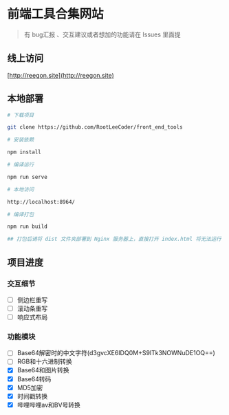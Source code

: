 # 前端工具合集网站

> 有 bug汇报 、交互建议或者想加的功能请在 Issues 里面提

## 线上访问

[http://reegon.site](http://reegon.site)

## 本地部署

```bash
# 下载项目

git clone https://github.com/RootLeeCoder/front_end_tools

# 安装依赖

npm install

# 编译运行

npm run serve

# 本地访问

http://localhost:8964/

# 编译打包

npm run build

## 打包后请将 dist 文件夹部署到 Nginx 服务器上，直接打开 index.html 将无法运行
```

## 项目进度

### 交互细节

- [ ] 侧边栏重写
- [ ] 滚动条重写
- [ ] 响应式布局

### 功能模块

- [ ] Base64解密时的中文字符(d3gvcXE6IDQ0M+S9lTk3NOWNuDE1OQ==)
- [ ] RGB和十六进制转换
- [x] Base64和图片转换
- [x] Base64转码
- [x] MD5加密
- [x] 时间戳转换
- [x] 哔哩哔哩av和BV号转换